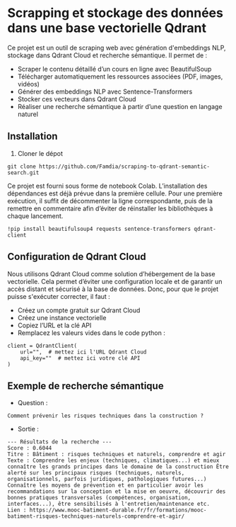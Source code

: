 # Scrapping et stockage des données dans une base vectorielle Qdrant 

Ce projet est un outil de scraping web avec génération d'embeddings NLP, stockage dans Qdrant Cloud et recherche sémantique. Il permet de :

- Scraper le contenu détaillé d’un cours en ligne avec BeautifulSoup
- Télécharger automatiquement les ressources associées (PDF, images, vidéos)
- Générer des embeddings NLP avec Sentence-Transformers
- Stocker ces vecteurs dans Qdrant Cloud
- Réaliser une recherche sémantique à partir d’une question en langage naturel

## Installation 
1. Cloner le dépot
```
git clone https://github.com/Famdia/scraping-to-qdrant-semantic-search.git
```
Ce projet est fourni sous forme de notebook Colab. L’installation des dépendances est déjà prévue dans la première cellule. Pour une première exécution, il suffit de décommenter la ligne correspondante, puis de la remettre en commentaire afin d’éviter de réinstaller les bibliothèques à chaque lancement.

```
!pip install beautifulsoup4 requests sentence-transformers qdrant-client
```
## Configuration de Qdrant Cloud
Nous utilisons Qdrant Cloud comme solution d’hébergement de la base vectorielle. Cela permet d’éviter une configuration locale et de garantir un 
accès distant et sécurisé à la base de données.
Donc, pour que le projet puisse s'exécuter correcter, il faut :
- Créez un compte gratuit sur Qdrant Cloud
- Créez une instance vectorielle
- Copiez l’URL et la clé API
- Remplacez les valeurs vides dans le code python :
```
client = QdrantClient(
    url="",  # mettez ici l'URL Qdrant Cloud
    api_key=""  # mettez ici votre clé API
)
```
## Exemple de recherche sémantique
- Question :
```
Comment prévenir les risques techniques dans la construction ?
```
- Sortie :
```
--- Résultats de la recherche ---
Score : 0.6044
Titre : Bâtiment : risques techniques et naturels, comprendre et agir
Texte : Comprendre les enjeux (techniques, climatiques...) et mieux connaître les grands principes dans le domaine de la construction Être alerté sur les principaux risques (techniques, naturels, organisationnels, parfois juridiques, pathologiques futures...) Connaître les moyens de prévention et en particulier avoir les recommandations sur la conception et la mise en oeuvre, découvrir des bonnes pratiques transversales (compétences, organisation, interfaces...), être sensibilisés à l'entretien/maintenance etc.
Lien : https://www.mooc-batiment-durable.fr/fr/formations/mooc-batiment-risques-techniques-naturels-comprendre-et-agir/
```
